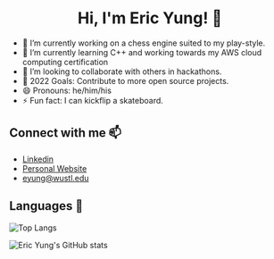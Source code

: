 ### <h1 align="center">Hi, I'm Eric Yung! 👋 </h1>
- 🔭 I’m currently working on a chess engine suited to my play-style.
- 🌱 I’m currently learning C++ and working towards my AWS cloud computing certification
- 👯 I’m looking to collaborate with others in hackathons.
- 🚩 2022 Goals: Contribute to more open source projects.
- 😄 Pronouns: he/him/his
- ⚡ Fun fact: I can kickflip a skateboard.

### <h2>Connect with me 📫</h3>
- [Linkedin](https://www.linkedin.com/in/eric-yung-40336018b/)
- [Personal Website](https://ericyung1.github.io/)
- eyung@wustl.edu
### <h2>Languages 📌</h2>

![Top Langs](https://github-readme-stats.vercel.app/api/top-langs/?username=anuraghazra&layout=compact&theme=radical)

![Eric Yung's GitHub stats](https://github-readme-stats.vercel.app/api?username=ericyung1&show_icons=true&theme=radical)
